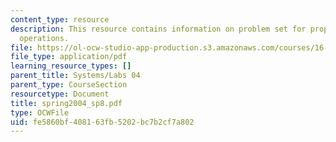 ```yaml
---
content_type: resource
description: This resource contains information on problem set for propulsion, payload,
  operations.
file: https://ol-ocw-studio-app-production.s3.amazonaws.com/courses/16-01-unified-engineering-i-ii-iii-iv-fall-2005-spring-2006/fe5860bf408163fb5202bc7b2cf7a802_spring2004_sp8.pdf
file_type: application/pdf
learning_resource_types: []
parent_title: Systems/Labs 04
parent_type: CourseSection
resourcetype: Document
title: spring2004_sp8.pdf
type: OCWFile
uid: fe5860bf-4081-63fb-5202-bc7b2cf7a802
---
```

